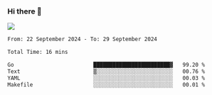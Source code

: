 ### Hi there 👋️

![](https://komarev.com/ghpvc/?username=Loner1024)

<!--START_SECTION:waka-->

```txt
From: 22 September 2024 - To: 29 September 2024

Total Time: 16 mins

Go                         ████████████████████████▓   99.20 %
Text                       ▒░░░░░░░░░░░░░░░░░░░░░░░░   00.76 %
YAML                       ░░░░░░░░░░░░░░░░░░░░░░░░░   00.03 %
Makefile                   ░░░░░░░░░░░░░░░░░░░░░░░░░   00.01 %
```

<!--END_SECTION:waka-->



